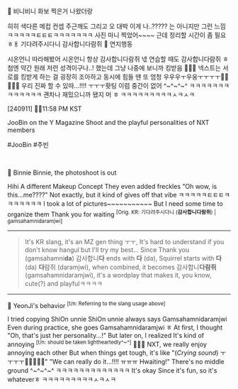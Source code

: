 🫧 비니비니 화보 찍은거 나왔더랑

히히
색다른
메컵
컨셉
주근깨도 그리고
오 대박 이게 나..?????
는 아니지만 그런 느낌
ㅋㅋㅋㅋㅋㅌㅌㅌㅋㅋㅋㅋㅋㅋㅋ
사진 마니 찍었어~~~~
근데 정리할 시간이 좀 필요ㅎㅐ
기다려주시다니 감사합니다람쥐
🫧 연지행동

시온언니 따라해봤어
시온언니 항상
감사합니다람쥐
넧 연습할 때도
감사합니다람쥐 ㅎ
첨엔 약간
원래 저런 성격이구나..!
했는데
그냥 나중에 보니까
킹받음
🤍🤍🤍
넥스트는 서로를 킹받게 하는 걸
굉장히 조아하고
동시에 힘들 땐 또 엄청
우우우ㅜ우웅ㅜㅜㅜㅜ🥹🥹🥹🥹🥹
우리 진짜 할 수 있따…!!!! ㅜㅜㅜ홧팅
이럼
중간이 없어
^~^~^~^
ㅋㅋㅋㅋㅋㅋㅋㅋㅋㅋㅋㅋㅋ
괜차나 재밌으니까 됐지 머 ㅎ
ㅋㅋㅋㅋㅋㅋㅋㅋㅋㅅㅋㅅㅋ





[240911] 🐣💭11:58 PM KST

JooBin on the Y Magazine Shoot and the playful personalities of NXT members

#JooBin #주빈

<br>

🫧 Binnie Binnie, the photoshoot is out

Hihi
A different
Makeup
Concept
They even added freckles
"Oh wow, is this...me????"
Not exactly, but it kind of gives off that vibe 
ㅋㅋㅋㅋㅋㅌㅌㅌㅋㅋㅋㅋㅋㅋㅋ
I took a lot of pictures~~~~~~~~~~~
But I need some time to organize them
Thank you for waiting <sup>[Orig. KR: 기다려주시다니 (**감사합니다람쥐**) | gamsahamnidaramjwi]<sup>

____
>It's KR slang, it's an MZ gen thing ㅜㅜ, It's hard to understand if you don't know hangul but I'll try my best... Since Thank you (gamsahamni**da**) 감사합니**다** ends with **다** (da), Squirrel starts with **다** (da) **다**람쥐 (daramjwi), when combined, it becomes 감사합니**다람쥐** (gamsahamnidaramjwi), it's a wordplay that makes it, you know, cute(?) and playfulㅋㅋㅋㅋ
______

🫧 YeonJi's behavior <sup>[t/n: Referring to the slang usage above]</sup>

I tried copying ShiOn unnie
ShiOn unnie always says Gamsahamnidaramjwi
Even during practice, she goes Gamsahamnidaramjwi  ㅎ
At first, I thought
"Oh, that's just her personality...!"
But later on, I realized
It's kind of annoying <sup>[t/n: should be taken lightheartedly^~^]</sup>
🤍🤍🤍
NXT, we really enjoy annoying each other 
But when things get tough, it's like
"(*Crying sound*) ㅜㅜㅜㅜ🥹🥹🥹🥹🥹"
"We can really do it...!!!! ㅠㅠㅠ Hwaiting!"
There's no middle ground
^~^~^~^
ㅋㅋㅋㅋㅋㅋㅋㅋㅋㅋㅋㅋㅋ
It's okay
Since it's fun, so it's whateverㅎ
ㅋㅋㅋㅋㅋㅋㅋㅋㅋㅅㅋㅅㅋ

